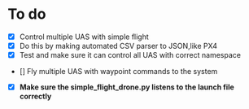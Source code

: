 # To do 
- [X] Control multiple UAS with simple flight
- [X] Do this by making automated CSV parser to JSON,like PX4
- [X] Test and make sure it can control all UAS with correct namespace
- [] Fly multiple UAS with waypoint commands to the system 
- [X] **Make sure the simple_flight_drone.py listens to the launch file correctly**
